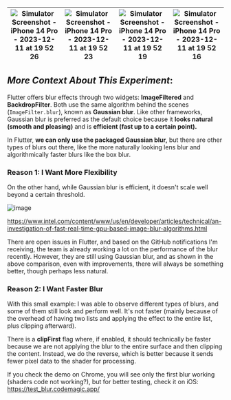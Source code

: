 







| ![Simulator Screenshot - iPhone 14 Pro - 2023-12-11 at 19 52 26](https://github.com/Rahiche/test_blur_bar/assets/37366956/76d09018-dccf-4cfd-97b4-cd82bc57afe5) | ![Simulator Screenshot - iPhone 14 Pro - 2023-12-11 at 19 52 23](https://github.com/Rahiche/test_blur_bar/assets/37366956/3543497e-973c-4bd6-a3b1-03919e90beaa) | ![Simulator Screenshot - iPhone 14 Pro - 2023-12-11 at 19 52 19](https://github.com/Rahiche/test_blur_bar/assets/37366956/fbfb67b1-13f0-4980-86e8-61553661487a) | ![Simulator Screenshot - iPhone 14 Pro - 2023-12-11 at 19 52 16](https://github.com/Rahiche/test_blur_bar/assets/37366956/6b3bb3cd-ee02-48df-a7c0-d987d16ae894) |
|---|---|---|---|


## *More Context About This Experiment*:

Flutter offers blur effects through two widgets: **ImageFiltered** and **BackdropFilter**. Both use the same algorithm behind the scenes (`ImageFilter.blur`), known as **Gaussian blur**. Like other frameworks, Gaussian blur is preferred as the default choice because it **looks natural (smooth and pleasing)** and is **efficient (fast up to a certain point).**

In Flutter, **we can only use the packaged Gaussian blur,** but there are other types of blurs out there, like the more naturally looking lens blur and algorithmically faster blurs like the box blur.

### Reason 1: I Want More Flexibility

On the other hand, while Gaussian blur is efficient, it doesn't scale well beyond a certain threshold.

![image](https://github.com/Rahiche/test_blur_bar/assets/37366956/8602d4bf-d29e-43e3-b521-b4b3adb80e38)

https://www.intel.com/content/www/us/en/developer/articles/technical/an-investigation-of-fast-real-time-gpu-based-image-blur-algorithms.html

There are open issues in Flutter, and based on the GitHub notifications I'm receiving, the team is already working a lot on the performance of the blur recently. However, they are still using Gaussian blur, and as shown in the above comparison, even with improvements, there will always be something better, though perhaps less natural.

### Reason 2: I Want Faster Blur

With this small example:
I was able to observe different types of blurs, and some of them still look and perform well.
It's not faster (mainly because of the overhead of having two lists and applying the effect to the entire list, plus clipping afterward).

There is a **clipFirst** flag where, if enabled, it should technically be faster because we are not applying the blur to the entire surface and then clipping the content. Instead, we do the reverse, which is better because it sends fewer pixel data to the shader for processing.

If you check the demo on Chrome, you will see only the first blur working (shaders code not working?), but for better testing, check it on iOS:
https://test_blur.codemagic.app/








